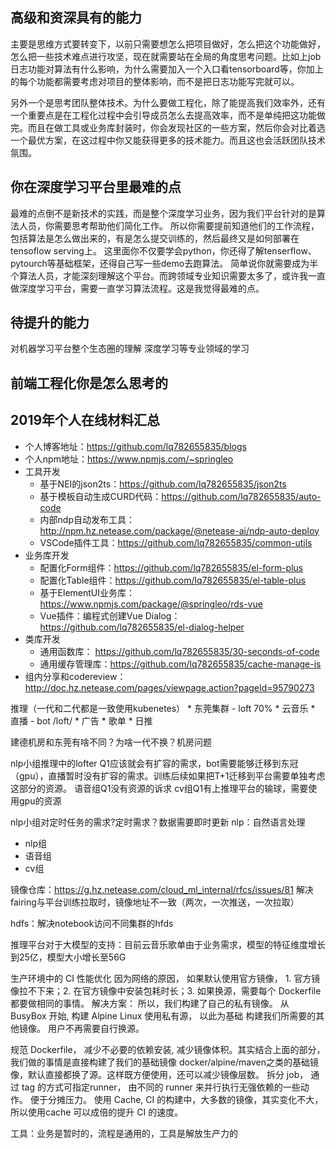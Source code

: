 
## 高级和资深具有的能力

主要是思维方式要转变下，以前只需要想怎么把项目做好，怎么把这个功能做好，怎么把一些技术难点进行攻坚，现在就需要站在全局的角度思考问题。比如上job日志功能对算法有什么影响，为什么需要加入一个入口看tensorboard等，你加上的每个功能都需要考虑对项目的整体影响，而不是把日志功能写完就可以。

另外一个是思考团队整体技术。为什么要做工程化，除了能提高我们效率外，还有一个重要点是在工程化过程中会引导成员怎么去提高效率，而不是单纯把这功能做完。而且在做工具或业务库封装时，你会发现社区的一些方案，然后你会对比着选一个最优方案，在这过程中你又能获得更多的技术能力。而且这也会活跃团队技术氛围。

## 你在深度学习平台里最难的点

最难的点倒不是新技术的实践，而是整个深度学习业务，因为我们平台针对的是算法人员，你需要思考帮助他们简化工作。
所以你需要提前知道他们的工作流程，包括算法是怎么做出来的，有是怎么提交训练的，然后最终又是如何部署在tensoflow serving上。
这里面你不仅要学会python，你还得了解tenserflow、pytourch等基础框架，还得自己写一些demo去跑算法。
简单说你就需要成为半个算法人员，才能深刻理解这个平台。而跨领域专业知识需要太多了，或许我一直做深度学习平台，需要一直学习算法流程。这是我觉得最难的点。

## 待提升的能力

对机器学习平台整个生态圈的理解
深度学习等专业领域的学习


## 前端工程化你是怎么思考的






## 2019年个人在线材料汇总

* 个人博客地址：https://github.com/lq782655835/blogs
* 个人npm地址：https://www.npmjs.com/~springleo
* 工具开发
    * 基于NEI的json2ts：https://github.com/lq782655835/json2ts
    * 基于模板自动生成CURD代码：https://github.com/lq782655835/auto-code
    * 内部ndp自动发布工具：http://npm.hz.netease.com/package/@netease-ai/ndp-auto-deploy
    * VSCode插件工具：https://github.com/lq782655835/common-utils
* 业务库开发
    * 配置化Form组件：https://github.com/lq782655835/el-form-plus
    * 配置化Table组件：https://github.com/lq782655835/el-table-plus
    * 基于ElementUI业务库：https://www.npmjs.com/package/@springleo/rds-vue
    * Vue插件：编程式创建Vue Dialog：https://github.com/lq782655835/el-dialog-helper
* 类库开发
    * 通用函数库： https://github.com/lq782655835/30-seconds-of-code
    * 通用缓存管理库：https://github.com/lq782655835/cache-manage-js
* 组内分享和codereview：http://doc.hz.netease.com/pages/viewpage.action?pageId=95790273




推理（一代和二代都是一致使用kubenetes）
    * 东莞集群 - loft 70%
    * 云音乐
        * 直播 - bot /loft/
        * 广告
        * 歌单
        * 日推


建德机房和东莞有啥不同？为啥一代不换？机房问题

nlp小组推理中的lofter Q1应该就会有扩容的需求，bot需要能够迁移到东冠（gpu），直播暂时没有扩容的需求。训练后续如果把T+1迁移到平台需要单独考虑这部分的资源。
语音组Q1没有资源的诉求
cv组Q1有上推理平台的输球，需要使用gpu的资源


nlp小组对定时任务的需求?定时需求？数据需要即时更新 nlp：自然语言处理
* nlp组
* 语音组
* cv组

镜像仓库：https://g.hz.netease.com/cloud_ml_internal/rfcs/issues/81
解决fairing与平台训练拉取时，镜像地址不一致（两次，一次推送，一次拉取）

hdfs：解决notebook访问不同集群的hfds


推理平台对于大模型的支持：目前云音乐歌单由于业务需求，模型的特征维度增长到25亿，模型大小增长至56G




生产环境中的 CI 性能优化
因为网络的原因， 如果默认使用官方镜像， 1. 官方镜像拉不下来；2. 在官方镜像中安装包耗时长；3. 如果换源，需要每个 Dockerfile 都要做相同的事情。 
解决方案：
所以，我们构建了自己的私有镜像。 从 BusyBox 开始, 构建 Alpine Linux 使用私有源， 以此为基础 构建我们所需要的其他镜像。 用户不再需要自行换源。

规范 Dockerfile， 减少不必要的依赖安装, 减少镜像体积。其实结合上面的部分，我们做的事情是直接构建了我们的基础镜像 docker/alpine/maven之类的基础镜像，默认直接都换了源。这样既方便使用，还可以减少镜像层数。
拆分 job， 通过 tag 的方式可指定runner， 由不同的 runner 来并行执行无强依赖的一些动作。 便于分摊压力。
使用 Cache, CI 的构建中，大多数的镜像，其实变化不大，所以使用cache 可以成倍的提升 CI 的速度。


工具：业务是暂时的，流程是通用的，工具是解放生产力的